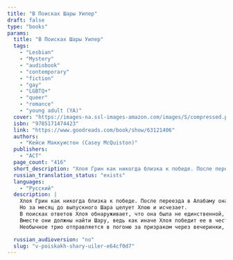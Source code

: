 ```yaml
---
title: "В Поисках Шары Уилер"
draft: false
type: "books"
params:
  title: "В Поисках Шары Уилер"
  tags:
    - "Lesbian"
    - "Mystery"
    - "audiobook"
    - "contemporary"
    - "fiction"
    - "gay"
    - "LGBTQ+"
    - "queer"
    - "romance"
    - "young adult (YA)"
  cover: "https://images-na.ssl-images-amazon.com/images/S/compressed.photo.goodreads.com/books/1666993988i/63121406.jpg"
  isbn: "9785171474423"
  link: "https://www.goodreads.com/book/show/63121406"
  authors:
    - "Кейси Маккуистон (Casey McQuiston)"
  publishers:
    - "АСТ"
  page_count: "416"
  short_description: "Хлоя Грин как никогда близка к победе. После переезда в Алабаму она провела четыре долгих года, избегая сплетен, одноклассников и администрации академии Уиллоугроув..."
  russian_translation_status: "exists"
  languages:
    - "Русский"
  description: |
    Хлоя Грин как никогда близка к победе. После переезда в Алабаму она провела четыре долгих года, избегая сплетен, одноклассников и администрации академии Уиллоугроув. Еще чуть-чуть — и статус лучшей ученицы школы будет у нее в кармане. Ее единственная соперница — Шара Уилер, дочь директора, идеальная буквально во всем.
    Но за месяц до выпускного Шара целует Хлою и исчезает.
    В поисках ответов Хлоя обнаруживает, что она была не единственной, с кем Шара контактировала до того, как пропала. Есть еще Смит, парень Шары, и Рори, парень по соседству, которому она нравилась. У всех троих нет ничего общего, кроме таинственных записок.
    Вместе они должны найти Шару, ведь как иначе Хлоя победит ее в честном бою?
    Необычное трио отправляется в погоню за призраком через вечеринки, взломы и загадки. Со временем Хлоя начинает подозревать, что в этом маленьком городке творится гораздо больше странных вещей, чем она думала. И — возможно, просто возможно — Шара тоже была гораздо сложнее.

  russian_audioversion: "no"
  slug: "v-poiskakh-shary-uiler-e64cf0d7"
---
```

